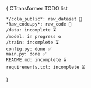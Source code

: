 {
    CTransformer TODO list

    */cola_public*: raw_dataset 🍖
    *Raw_code.py*: raw_code 🍖
    /data: incomplete ⌛
    /model: in progress ⚙️
    /train: incomplete ⌛
    config.py: done ✅
    main.py: done ✅
    README.md: incomplete ⌛
    requirements.txt: incomplete ⌛
}